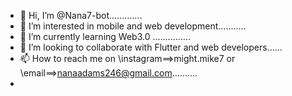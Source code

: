 - 👋 Hi, I’m @Nana7-bot.............
- 👀 I’m interested in mobile and web development...........
- 🌱 I’m currently learning Web3.0 ...............
- 💞️ I’m looking to collaborate with Flutter and web developers......
- 📫 How to reach me on \instagram==>might.mike7 or \email==>nanaadams246@gmail.com..........
-

<!---
Nana7-bot/Nana7-bot is a ✨ special ✨ repository because its `README.md` (this file) appears on your GitHub profile.
You can click the Preview link to take a look at your changes.
--->
